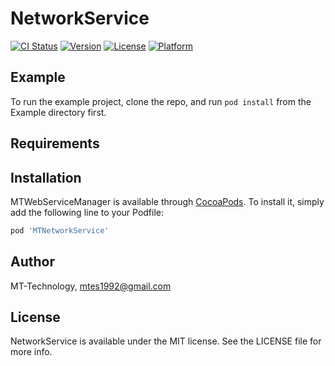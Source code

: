 # NetworkService

[![CI Status](https://img.shields.io/travis/MT-Technology/MTWebServiceManager.svg?style=flat)](https://travis-ci.org/MT-Technology/NetworkService)
[![Version](https://img.shields.io/cocoapods/v/MTWebServiceManager.svg?style=flat)](https://cocoapods.org/pods/NetworkService)
[![License](https://img.shields.io/cocoapods/l/MTWebServiceManager.svg?style=flat)](https://cocoapods.org/pods/NetworkService)
[![Platform](https://img.shields.io/cocoapods/p/MTWebServiceManager.svg?style=flat)](https://cocoapods.org/pods/NetworkService)

## Example

To run the example project, clone the repo, and run `pod install` from the Example directory first.

## Requirements

## Installation

MTWebServiceManager is available through [CocoaPods](https://cocoapods.org). To install
it, simply add the following line to your Podfile:

```ruby
pod 'MTNetworkService'
```

## Author

MT-Technology, mtes1992@gmail.com

## License

NetworkService is available under the MIT license. See the LICENSE file for more info.
